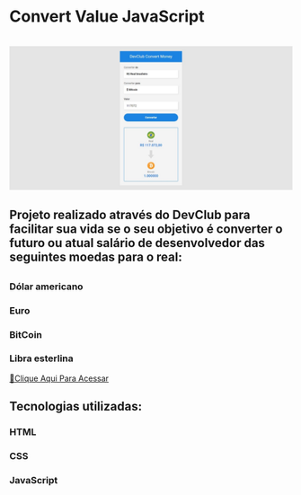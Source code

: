 <h1>Convert Value JavaScript</h1>
<br>
<img src="https://raw.githubusercontent.com/ViniFerAlbuquerque/ConvertValueJS/a4351e49475f9f19076d893457b8cfd7e3f2e084/assets/DevClubConvertMoney.jpeg">
<br>
<h2>Projeto realizado através do DevClub para facilitar sua vida se o seu objetivo é converter o futuro ou atual salário de desenvolvedor das seguintes moedas para o real:<h2>
<h3>Dólar americano</h3>
<h3>Euro</h3>
<h3>BitCoin</h3>
<h3>Libra esterlina</h3>

[🔗Clique Aqui Para Acessar](https://viniferalbuquerque.github.io/ConvertValueJS/)
<br>
<h2>Tecnologias utilizadas:</h2>
<h3>HTML</h3>
<h3>CSS</h3>
<h3>JavaScript</h3>

